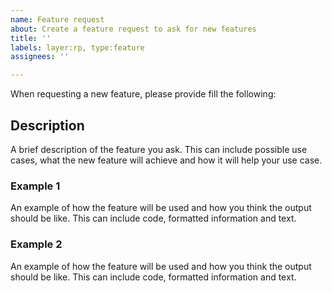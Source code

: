 ```yaml
---
name: Feature request
about: Create a feature request to ask for new features
title: ''
labels: layer:rp, type:feature
assignees: ''

---
```


When requesting a new feature, please provide fill the following:

## Description

A brief description of the feature you ask. This can include possible use cases, what the new feature will achieve and how it will help your use case.

### Example 1

An example of how the feature will be used and how you think the output should be like. This can include code, formatted information and text.

### Example 2

An example of how the feature will be used and how you think the output should be like. This can include code, formatted information and text.
